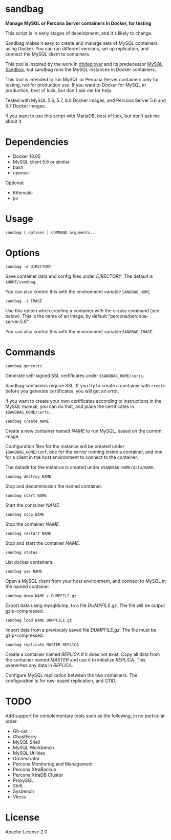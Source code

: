 # sandbag
**Manage MySQL or Percona Server containers in Docker, for testing**

This script is in early stages of development, and it's likely to change.

Sandbag makes it easy to create and manage sets of MySQL containers using Docker. 
You can run different versions, set up replication, and connect the MySQL client to containers.

This tool is inspired by the work in [dbdeployer](https://www.dbdeployer.com/)
and its predecessor [MySQL Sandbox](https://mysqlsandbox.net/),
but sandbag runs the MySQL instances in Docker containers.

This tool is intended to run MySQL or Percona Server containers only for testing, not for production use.
If you want to Docker for MySQL in production, best of luck, but don't ask me for help.

Tested with MySQL 5.6, 5.7, 8.0 Docker images, and Percona Server 5.6 and 5.7 Docker images.

If you want to use this script with MariaDB, best of luck, but don't ask me about it.

Dependencies
=

- Docker 18.05
- MySQL client 5.6 or similar
- bash
- openssl

Optional:

- Kitematic
- pv

Usage
=

    sandbag [ options ] COMMAND arguments...

Options
=

    sandbag -d DIRECTORY
    
Save container data and config files under _DIRECTORY_.
The default is `$HOME/sandbag`.

You can also control this with the environment variable `SANDBAG_HOME`.

    sandbag -i IMAGE
    
Use this option when creating a container with the `create` command (see below).
This is the name of an image, by default "percona/percona-server:5.6"

You can also control this with the environment variable `SANDBAG_IMAGE`.

Commands
=

    sandbag gencerts
    
Generate self-signed SSL certificates under `$SANDBAG_HOME/certs`.

Sandbag containers require SSL.
If you try to create a container with `create` before you generate certificates, you will get an error.

If you want to create your own certificates according to instructions in the MySQL manual,
you can do that, and place the certificates in `$SANDBAG_HOME/certs`.

    sandbag create NAME
    
Create a new container named _NAME_ to run MySQL, based on the current image.

Configuration files for the instance will be created under `$SANDBAG_HOME/conf`,
one for the server running inside a container,
and one for a client in the host environment to connect to the container.

The datadir for the instance is created under `$SANDBAG_HOME/data/NAME`.

    sandbag destroy NAME

Stop and decommission the named container.

    sandbag start NAME
    
Start the container _NAME_.

    sandbag stop NAME
    
Stop the container _NAME_.

    sandbag restart NAME
    
Stop and start the container _NAME_.

    sandbag status
    
List docker containers.

    sandbag use NAME
    
Open a MySQL client from your host environment, and connect to MySQL in the named container.
    
    sandbag dump NAME > DUMPFILE.gz

Export data using mysqldump, to a file _DUMPFILE.gz_.
The file will be output gzip-compressed.

    sandbag load NAME DUMPFILE.gz

Import data from a previously saved file _DUMPFILE.gz_.
The file must be gzip-compressed.

    sandbag replicate MASTER REPLICA
    
Create a container named _REPLICA_ if it does not exist.
Copy all data from the container named _MASTER_ and use it to initialize _REPLICA_.
This overwrites any data in _REPLICA_.

Configure MySQL replication between the two containers.
The configuration is for row-based replication, and GTID.

TODO
=

Add support for complementary tools such as the following, in no particular order.

* Gh-ost
* GhostFerry
* MySQL Shell
* MySQL Workbench
* MySQL Utilities
* Orchestrator
* Percona Monitoring and Management
* Percona XtraBackup
* Percona XtraDB Cluster
* ProxySQL
* Shift
* Sysbench
* Vitess

License
=

Apache License 2.0
